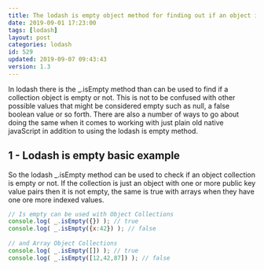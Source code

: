 ```yaml
---
title: The lodash is empty object method for finding out if an object is empty or not
date: 2019-09-01 17:23:00
tags: [lodash]
layout: post
categories: lodash
id: 529
updated: 2019-09-07 09:43:43
version: 1.3
---
```


In lodash there is the \_.isEmpty method than can be used to find if a collection object is empty or not. This is not to be confused with other possible values that might be considered empty such as null, a false boolean value or so forth. There are also a number of ways to go about doing the same when it comes to working with just plain old native javaScript in addition to using the lodash is empty method. 

<!-- more -->

## 1 - Lodash is empty basic example

So the lodash \_.isEmpty method can be used to check if an object collection is empty or not. If the collection is just an object with one or more public key value pairs then it is not empty, the same is true with arrays when they have one ore more indexed values.

```js
// Is empty can be used with Object Collections
console.log( _.isEmpty({}) ); // true
console.log( _.isEmpty({x:42}) ); // false
 
// and Array Object Collections
console.log( _.isEmpty([]) ); // true
console.log( _.isEmpty([12,42,87]) ); // false
```